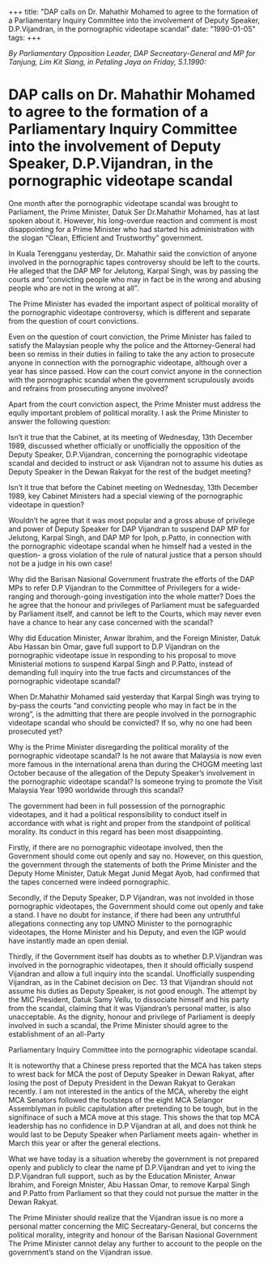 +++ 
title: "DAP calls on Dr. Mahathir Mohamed to agree to the formation of a Parliamentary Inquiry Committee into the involvement of Deputy Speaker, D.P.Vijandran, in the pornographic videotape scandal"
date: "1990-01-05"
tags:
+++

_By Parliamentary Opposition Leader, DAP Secreatary-General and MP for Tanjung, Lim Kit Siang, in Petaling Jaya on Friday, 5.1.1990:_

# DAP calls on Dr. Mahathir Mohamed to agree to the formation of a Parliamentary Inquiry Committee into the involvement of Deputy Speaker, D.P.Vijandran, in the pornographic videotape scandal

One month after the pornographic videotape scandal was brought to Parliament, the Prime Minister, Datuk Ser Dr.Mahathir Mohamed, has at last spoken about it. However, his long-overdue reaction and comment is most disappointing for a Prime Minister who had started his administration with the slogan “Clean, Efficient and Trustworthy” government.</u>

In Kuala Terengganu yesterday, Dr. Mahathir said the conviction of anyone involved in the pornographic tapes controversy should be left to the courts. He alleged that the DAP MP for Jelutong, Karpal Singh, was by passing the courts and “convicting people who may in fact be in the wrong and abusing people who are not in the wrong at all”.

The Prime Minister has evaded the important aspect of political morality of the pornographic videotape controversy, which is different and separate from the question of court convictions.

Even on the question of court conviction, the Prime Minister has failed to satisfy the Malaysian people why the police and the Attorney-General had been so remiss in their duties in failing to take the any action to prosecute anyone in connection with the pornographic videotape, although over a year has since passed. How can the court convict anyone in the connection with the pornographic scandal when the government scrupulously avoids and refrains from prosecuting anyone involved?

Apart from the court conviction aspect, the Prime Mnister must address the eqully important problem of political morality. I ask the Prime Minister to answer the following question:

Isn’t it true that the Cabinet, at its meeting of Wednesday, 13th December 1989, discussed whether officially or unofficially the opposition of the Deputy Speaker, D.P.Vijandran, concerning the pornographic videotape scandal and decided to instruct or ask Vijandran not to assume his duties as Deputy Speaker in the Dewan Rakyat for the rest of the budget meeting?

Isn’t it true that before the Cabinet meeting on Wednesday, 13th December 1989, key Cabinet Ministers had a special viewing of the pornographic videotape in question?

Wouldn’t he agree that it was most popular and a gross abuse of privilege and power of Deputy Speaker for DAP Vijandran to suspend DAP MP for Jelutong, Karpal Singh, and DAP MP for Ipoh,  p.Patto, in connection with the pornographic videotape scandal when he himself had a vested in the question- a gross violation of the rule of natural justice that a person should not be a judge in his own case!

Why did the Barisan Nasional Government frustrate the efforts of the DAP MPs to refer D.P Vijandran to the Committee of Privilegers for a wide-ranging and thorough-going investigation into the whole matter? Does the he agree that the honour and privileges of Parliament must be safeguarded by Parliament itself, and cannot be left to the Courts, which may never even have a chance to hear any case concerned with the scandal?

Why did Education Minister, Anwar Ibrahim, and the Foreign Minister, Datuk Abu Hassan bin Omar, gave full support to D.P Vijandran on the pornographic videotape issue in responding to his proposal to move Ministerial motions to suspend Karpal Singh and P.Patto, instead of demanding full inquiry into the true facts and circumstances of the pornographic videotape scandal?

When Dr.Mahathir Mohamed said yesterday that Karpal Singh was trying to by-pass the courts “and convicting people who may in fact be in the wrong”, is the admitting that there are people involved in the pornographic videotape scandal who should be convicted? If so, why no one had been prosecuted yet?

Why is the Prime Minister disregarding the political morality of the pornographic videotape scandal? Is he not aware that Malaysia is now even more famous in the international arena than during the CHOGM meeting last October because of the allegation of the Deputy Speaker’s involvement in the pornographic videotape scandal? Is someone trying to promote the Visit Malaysia Year 1990 worldwide through this scandal?

The government had been in full possession of the pornographic videotapes, and it had a political responsibility to conduct itself in accordance with what is right and proper from the standpoint of political morality. Its conduct in this regard has been most disappointing.

Firstly, if there are no pornographic videotape involved, then the Government should come out openly and say no. However, on this question, the government through the statements of both the Prime Minister and the Deputy Home Minister, Datuk Megat Junid Megat Ayob, had confirmed that the tapes concerned were indeed pornographic.

Secondly, if the Deputy Speaker, D.P Vijandran, was not involded in those pornographic videotapes, the Government should come out openly and take a stand. I have no doubt for instance, if there had been any untruthful allegations connecting any top UMNO Minister to the pornographic videotapes, the Home Minister and his Deputy, and even the IGP would have instantly made an open denial.

Thirdly, if the Government itself has doubts as to whether D.P.Vijandran was involved in the pornographic videotapes, then it should officially suspend Vijandran and allow a full inquiry into the scandal. Unofficially suspending Vijandran, as in the Cabinet decision on Dec. 13 that Vijandran should not assume his duties as Deputy Speaker, is not good enough. The attempt by the MIC President, Datuk Samy Vellu, to dissociate himself and his party from the scandal, claiming that it was Vijandran’s personal matter, is also unacceptable. As the dignity, honour and privilege of Parliament is deeply involved in such a scandal, the Prime Minister should agree to the establishment of an all-Party 

Parliamentary Inquiry Committee into the pornographic videotape scandal.

It is noteworthy that a Chinese press reported that the MCA has taken steps to wrest back for MCA the post of Deputy Speaker in Dewan Rakyat, after losing the post of Deputy President in the Dewan Rakyat to Gerakan recently. I am not interested in the antics of the MCA, whereby the eight MCA Senators followed the footsteps of the eight MCA Selangor Assemblyman in public capitulation after pretending to be tough, but in the signifinace of such a MCA move at this stage. This shows the that top MCA leadership has no confidence in D.P Vijandran at all, and does not think he would last to be Deputy Speaker when Parliament meets again- whether in March this year or after the general elections.

What we have today is a situation whereby the government is not prepared openly and publicly to clear the name pf D.P.Vijandran and yet to iving the D.P.Vijandran full support, such as by the Education Minister, Anwar Ibrahim, and Foreign Mnister, Abu Hassan Omar, to remove Karpal Singh and P.Patto from Parliament so that they could not pursue the matter in the Dewan Rakyat.

The Prime Minister should realize that the Vijandran issue is no more a personal matter concerning the MIC Secreatary-General, but concerns the political morality, integrity and honour of the Barisan Nasional Government The Prime Minister cannot delay any further to account to the people on the government’s stand on the Vijandran issue.
 
